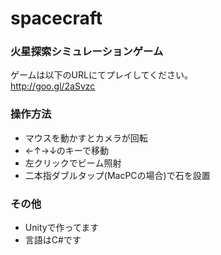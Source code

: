 # spacecraft

### 火星探索シミュレーションゲーム ###
ゲームは以下のURLにてプレイしてください。<br>
http://goo.gl/2aSvzc

### 操作方法 ###
 * マウスを動かすとカメラが回転
 * ←↑→↓のキーで移動
 * 左クリックでビーム照射
 * 二本指ダブルタップ(MacPCの場合)で石を設置
 
### その他 ###
 * Unityで作ってます
 * 言語はC#です
